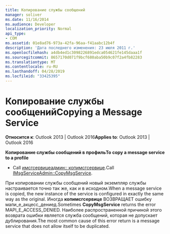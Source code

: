 ```yaml
---
title: Копирование службы сообщений
manager: soliver
ms.date: 11/16/2014
ms.audience: Developer
localization_priority: Normal
api_type:
- COM
ms.assetid: 01e8ad76-973a-42fa-96aa-f41aabc12b4f
description: 'Дата последнего изменения: 23 июля 2011 г.'
ms.openlocfilehash: a4db4ed1c3098226891edca054621fe145daaa1f
ms.sourcegitcommit: 8657170d071f9bcf680aba50b9c07f2a4fb82283
ms.translationtype: MT
ms.contentlocale: ru-RU
ms.lasthandoff: 04/28/2019
ms.locfileid: "33425395"
---
```

# <a name="copying-a-message-service"></a><span data-ttu-id="d59c1-103">Копирование службы сообщений</span><span class="sxs-lookup"><span data-stu-id="d59c1-103">Copying a Message Service</span></span>

  
  
<span data-ttu-id="d59c1-104">**Относится к**: Outlook 2013 | Outlook 2016</span><span class="sxs-lookup"><span data-stu-id="d59c1-104">**Applies to**: Outlook 2013 | Outlook 2016</span></span> 
  
 <span data-ttu-id="d59c1-105">**Копирование службы сообщений в профиль**</span><span class="sxs-lookup"><span data-stu-id="d59c1-105">**To copy a message service to a profile**</span></span>
  
- <span data-ttu-id="d59c1-106">Call [имсгсервицеадмин:: копимсгсервице](imsgserviceadmin-copymsgservice.md).</span><span class="sxs-lookup"><span data-stu-id="d59c1-106">Call [IMsgServiceAdmin::CopyMsgService](imsgserviceadmin-copymsgservice.md).</span></span>
    
<span data-ttu-id="d59c1-107">При копировании службы сообщений новый экземпляр службы настраивается точно так же, как и в исходном.</span><span class="sxs-lookup"><span data-stu-id="d59c1-107">When a message service is copied, the new instance of the service is configured in exactly the same way as the original.</span></span> <span data-ttu-id="d59c1-108">Иногда **копимсгсервице** ВОЗВРАЩАЕТ ошибку мапи_е_акцесс_дениед.</span><span class="sxs-lookup"><span data-stu-id="d59c1-108">Sometimes **CopyMsgService** returns the error MAPI_E_ACCESS_DENIED.</span></span> <span data-ttu-id="d59c1-109">Наиболее распространенной причиной этого возврата ошибки является служба сообщений, которая не допускает дублирования.</span><span class="sxs-lookup"><span data-stu-id="d59c1-109">The most common cause of this error return is a message service that does not allow itself to be duplicated.</span></span> 
  

